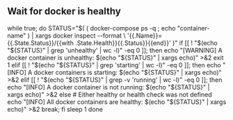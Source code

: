 ## Wait for docker is healthy

while true; do
  STATUS="$( ( docker-compose ps -q ; echo "container-name" ) | xargs docker inspect --format \
      '{{.Name}}={{.State.Status}}/{{with .State.Health}}{{.Status}}{{end}}' )"
  if [[ ! "$(echo "${STATUS}" | grep 'unhealthy' | wc -l)" -eq 0 ]]; then
    echo "[WARNING] A docker container is unhealthy: $(echo "${STATUS}" | xargs echo)" >&2
    exit 1
  elif [[ ! "$(echo "${STATUS}" | grep 'starting' | wc -l)" -eq 0 ]]; then
    echo "[INFO] A docker containers is starting: $(echo "${STATUS}" | xargs echo)" >&2
  elif [[ ! "$(echo "${STATUS}" | grep -v 'running' | wc -l)" -eq 0 ]]; then
    echo "[INFO] A docker container is not running: $(echo "${STATUS}" | xargs echo)" >&2
  else
    # Either healthy or health check was not defined
    echo "[INFO] All docker containers are healthy: $(echo "${STATUS}" | xargs echo)" >&2
    break;
  fi
  sleep 1
done
